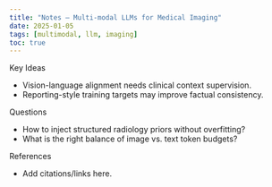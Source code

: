 ```yaml
---
title: "Notes — Multi-modal LLMs for Medical Imaging"
date: 2025-01-05
tags: [multimodal, llm, imaging]
toc: true
---
```


Key Ideas
- Vision-language alignment needs clinical context supervision.
- Reporting-style training targets may improve factual consistency.

Questions
- How to inject structured radiology priors without overfitting?
- What is the right balance of image vs. text token budgets?

References
- Add citations/links here.

